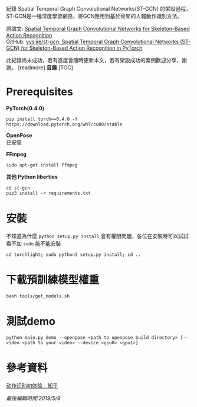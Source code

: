 紀錄 Spatial Temporal Graph Convolutional Networks(ST-GCN) 的架設過程，ST-GCN是一種深度學習網路，將GCN應用到基於骨架的人體動作識別方法。

原論文: [Spatial Temporal Graph Convolutional Networks for Skeleton-Based Action Recognition](https://arxiv.org/abs/1801.07455)  
GitHub: [yysijie/st-gcn: Spatial Temporal Graph Convolutional Networks (ST-GCN) for Skeleton-Based Action Recognition in PyTorch](https://github.com/yysijie/st-gcn)

此紀錄尚未成功，若有進度會隨時更新本文，若有架設成功的案例歡迎分享，謝謝。
[readmore]
**目錄**
[TOC]
# Prerequisites
**PyTorch(0.4.0)**  
```shell
pip install torch==0.4.0 -f https://download.pytorch.org/whl/cu80/stable
```

**OpenPose**  
已安裝

**FFmpeg**  
```shell
sudo apt-get install ffmpeg
```

**其他 Python liberties**
```
cd st-gcn
pip3 install -r requirements.txt
```
# 安裝

不知道為什麼 ``python setup.py install`` 會有權限問題，各位在安裝時可以試試看不加 ``sudo`` 能不能安裝
```shell
cd torchlight; sudo python3 setup.py install; cd ..
```
# 下載預訓練模型權重
```shell
bash tools/get_models.sh
```
# 測試demo
```shell
python main.py demo --openpose <path to openpose build directory> [--video <path to your video> --device <gpu0> <gpu1>]
```
# 參考資料
[动作识别初体验 - 知乎](https://zhuanlan.zhihu.com/p/40574587)

*最後編輯時間:2019/5/9*
<!--tags:
環境架設, 機器學習
-->
<!--stackedit_data:
eyJwcm9wZXJ0aWVzIjoidGFnczogJ+eSsOWig+aetuiorSwg5q
mf5Zmo5a2457+SJ1xuIiwiaGlzdG9yeSI6WzIwNDQxNTM3MTIs
MTk3ODEyNTA5OCw1Mzc2MzA0NzQsMjY1NzU4NjAyLC0yOTc5NT
k4MTMsLTY5MjgzNDEzNCwxNjU0MTM1MDE5LC05NTMyMzQ4NDUs
OTI2MzE1Mzc3LDE2OTY5MjQwOThdfQ==
-->